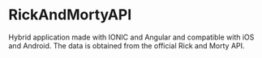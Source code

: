 # RickAndMortyAPI
Hybrid application made with IONIC and Angular and compatible with iOS and Android. The data is obtained from the official Rick and Morty API.
